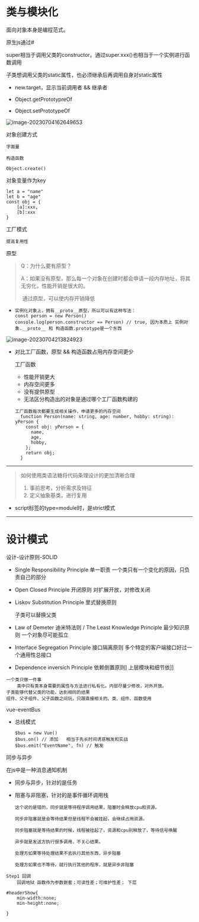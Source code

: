 # 类与模块化

面向对象本身是编程范式。

原生js通过# 

super相当于调用父类的constructor。通过super.xxx()也相当于一个实例进行函数调用

子类想调用父类的static属性，也必须继承后再调用自身对static属性

- new.target，显示当前调用者 && 继承者

- Object.getPrototypreOf
- Object.setPrototypeOf

![image-20230704162649653](C:\Users\16193\AppData\Roaming\Typora\typora-user-images\image-20230704162649653.png)

对象创建方式

```
字面量

构造函数

Object.create()
```

对象变量作为key

```
let a = "name"
let b = "age"
const obj = {
	[a]:xxx,
	[b]:xxx
}
```

工厂模式

```
提高复用性
```

原型

> Q：为什么要有原型？
>
> A：如果没有原型，那么每一个对象在创建时都会申请一段内存地址，将其无穷化，性能开销是很大的。
>
> ​		通过原型，可以使内存开销降低

- ```
  实例化对象上，拥有__proto__原型，所以可以有这种写法：
  const person = new Person()
  console.log(person.constructor == Person) // true, 因为本质上 实例对象.__proto__ 和 构造函数.prototype是一个东西
  ```

  

![image-20230704213824923](C:\Users\16193\AppData\Roaming\Typora\typora-user-images\image-20230704213824923.png)

- 对比工厂函数，原型 && 构造函数占用内存空间更少

  工厂函数

  - 性能开销更大
  - 内存空间更多
  - 没有提供原型
  - 无法区分构造出的对象是通过哪个工厂函数构建的

  ```
  工厂函数每次都要生成相关操作，申请更多的内存空间
    function Person(name: string, age: number, hobby: string): yPerson {
      const obj: yPerson = {
        name,
        age,
        hobby,
      };
      return obj;
    }
  ```


---

> 如何使用类语法糖将代码条理设计的更加清晰合理
>
> 1. 事前思考，分析需求及特征
> 2. 定义抽象基类，进行复用

- script标签的type=module时，是strict模式

---

# 设计模式

设计-设计原则-SOLID

- Single Responsibility Principle 单一职责
  一个类只有一个变化的原因，只负责自己的部分

- Open Closed Principle 开闭原则
  对扩展开放，对修改关闭

- Liskov Substitution Principle 里式替换原则

  子类可以替换父类

- Law of Demeter 迪米特法则 / The Least Knowledge Principle 最少知识原则
  一个对象尽可能孤立

- Interface Segregation Principle 接口隔离原则
  多个特定的客户端接口好过一个通用性总接口

- Dependence inversich Principle 依赖倒置原则]
  上层模块和细节依]]

```
一个类只做一件事
	类中只有类本身需要的属性与方法进行私有化。内部尽量少修改，对外开放。
子类能够代替父类的功能，达到相同的结果
组件、父子组件、父子函数之间玩，只跟直接相关的、类、组件、函数使用

```

vue-eventBus

- 总线模式

  ```
  $bus = new Vue()
  $bus.on() // 添加   相当于先长时间诱惑触发和实战
  $bus.emit("EventName", fn) // 触发
  ```


同步与异步

在js中是一种消息通知机制

- 同步与异步，针对的是任务

- 阻塞与非阻塞，针对的是事件循环调用栈

  ```
  这个说的是错的，同步就是等待程序调用结果，阻塞时会释放cpu和资源。
  
  同步非阻塞就是会等待结果但是线程不会被挂起，会继续占用资源。
  
  同步阻塞就是等待结果的时候，线程被挂起了，资源和cpu别释放了，等待信号唤醒
  
  异步就是发送方执行很多调用，不关心结果。
  
  处理方如果等待处理结果不去执行其他东西，异步阻塞
  
  处理方如果也不等待，就行执行其他的程序，就是异步非阻塞
  ```

```
Step1 回调
	回调地狱 函数作为参数嵌套；可读性差；可维护性差； 下层
```

```
#headerShow{
	min-width:none;
	min-height:none;
	
}
```

